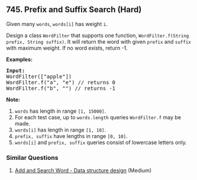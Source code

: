 <!--|This file generated by command(leetcode description); DO NOT EDIT.    |-->
<!--+----------------------------------------------------------------------+-->
<!--|@author    Openset <openset.wang@gmail.com>                           |-->
<!--|@link      https://github.com/openset                                 |-->
<!--|@home      https://github.com/openset/leetcode                        |-->
<!--+----------------------------------------------------------------------+-->

## 745. Prefix and Suffix Search (Hard)

<p>
Given many <code>words</code>, <code>words[i]</code> has weight <code>i</code>.
</p><p>
Design a class <code>WordFilter</code> that supports one function, <code>WordFilter.f(String prefix, String suffix)</code>.
It will return the word with given <code>prefix</code> and <code>suffix</code> with maximum weight.  If no word exists, return -1.
</p>

<p><b>Examples:</b><br />
<pre>
<b>Input:</b>
WordFilter(["apple"])
WordFilter.f("a", "e") // returns 0
WordFilter.f("b", "") // returns -1
</pre></p>

<p><b>Note:</b><br>
<ol>
<li><code>words</code> has length in range <code>[1, 15000]</code>.</li>
<li>For each test case, up to <code>words.length</code> queries <code>WordFilter.f</code> may be made.</li>
<li><code>words[i]</code> has length in range <code>[1, 10]</code>.</li>
<li><code>prefix, suffix</code> have lengths in range <code>[0, 10]</code>.</li>
<li><code>words[i]</code> and <code>prefix, suffix</code> queries consist of lowercase letters only.</li>
</ol>
</p>

### Similar Questions
  1. [Add and Search Word - Data structure design](https://github.com/openset/leetcode/tree/master/problems/add-and-search-word-data-structure-design) (Medium)
